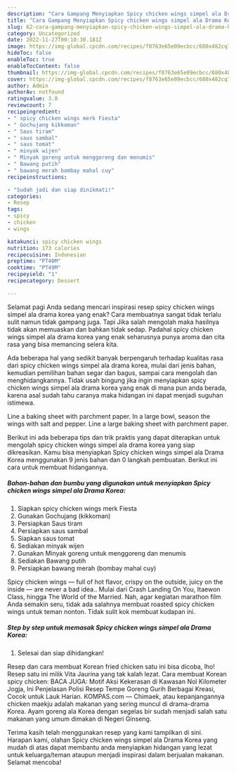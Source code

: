 ```yaml
---
description: "Cara Gampang Menyiapkan Spicy chicken wings simpel ala Drama KoreaAnti Ribet, Bikin Ngiler"
title: "Cara Gampang Menyiapkan Spicy chicken wings simpel ala Drama KoreaAnti Ribet, Bikin Ngiler"
slug: 62-cara-gampang-menyiapkan-spicy-chicken-wings-simpel-ala-drama-koreaanti-ribet-bikin-ngiler
category: Uncategorized
date: 2022-11-27T00:10:30.181Z
image: https://img-global.cpcdn.com/recipes/f8763e65e09ecbcc/680x482cq70/spicy-chicken-wings-simpel-ala-drama-korea-foto-resep-utama.jpg
hideToc: false
enableToc: true
enableTocContent: false
thumbnail: https://img-global.cpcdn.com/recipes/f8763e65e09ecbcc/680x482cq70/spicy-chicken-wings-simpel-ala-drama-korea-foto-resep-utama.jpg
cover: https://img-global.cpcdn.com/recipes/f8763e65e09ecbcc/680x482cq70/spicy-chicken-wings-simpel-ala-drama-korea-foto-resep-utama.jpg
author: Admin
authorAv: notfound
ratingvalue: 3.8
reviewcount: 7
recipeingredient:
- " spicy chicken wings merk Fiesta"
- " Gochujang kikkoman"
- " Saus tiram"
- " saus sambal"
- " saus tomat"
- " minyak wijen"
- " Minyak goreng untuk menggoreng dan menumis"
- " Bawang putih"
- " bawang merah bombay mahal cuy"
recipeinstructions:

- "Sudah jadi dan siap dinikmati!"
categories:
- Resep
tags:
- spicy
- chicken
- wings

katakunci: spicy chicken wings 
nutrition: 173 calories
recipecuisine: Indonesian
preptime: "PT40M"
cooktime: "PT49M"
recipeyield: "1"
recipecategory: Dessert

---
```



Selamat pagi Anda sedang mencari inspirasi resep spicy chicken wings simpel ala drama korea yang enak? Cara membuatnya sangat tidak terlalu sulit namun tidak gampang juga. Tapi Jika salah mengolah maka hasilnya tidak akan memuaskan dan bahkan tidak sedap. Padahal spicy chicken wings simpel ala drama korea yang enak seharusnya punya aroma dan cita rasa yang bisa memancing selera kita.


Ada beberapa hal yang sedikit banyak berpengaruh terhadap kualitas rasa dari spicy chicken wings simpel ala drama korea, mulai dari jenis bahan, kemudian pemilihan bahan segar dan bagus, sampai cara mengolah dan menghidangkannya. Tidak usah bingung jika ingin menyiapkan spicy chicken wings simpel ala drama korea yang enak di mana pun anda berada, karena asal sudah tahu caranya maka hidangan ini dapat menjadi suguhan istimewa.

Line a baking sheet with parchment paper. In a large bowl, season the wings with salt and pepper. Line a large baking sheet with parchment paper.


Berikut ini ada beberapa tips dan trik praktis yang dapat diterapkan untuk mengolah spicy chicken wings simpel ala drama korea yang siap dikreasikan. Kamu bisa menyiapkan Spicy chicken wings simpel ala Drama Korea menggunakan 9 jenis bahan dan 0 langkah pembuatan. Berikut ini cara untuk membuat hidangannya.

<!--inarticleads1-->

##### Bahan-bahan dan bumbu yang digunakan untuk menyiapkan Spicy chicken wings simpel ala Drama Korea:

1. Siapkan  spicy chicken wings merk Fiesta
1. Gunakan  Gochujang (kikkoman)
1. Persiapkan  Saus tiram
1. Persiapkan  saus sambal
1. Siapkan  saus tomat
1. Sediakan  minyak wijen
1. Gunakan  Minyak goreng untuk menggoreng dan menumis
1. Sediakan  Bawang putih
1. Persiapkan  bawang merah (bombay mahal cuy)


Spicy chicken wings — full of hot flavor, crispy on the outside, juicy on the inside — are never a bad idea.. Mulai dari Crash Landing On You, Itaewon Class, hingga The World of the Married. Nah, agar kegiatan marathon film Anda semakin seru, tidak ada salahnya membuat roasted spicy chicken wings untuk teman nonton. Tidak sulit kok membuat kudapan ini. 

<!--inarticleads2-->

##### Step by step untuk memasak Spicy chicken wings simpel ala Drama Korea:


1. Selesai dan siap dihidangkan!

Resep dan cara membuat Korean fried chicken satu ini bisa dicoba, lho! Resep satu ini milik Vita Jaurina yang tak kalah lezat. Cara membuat Korean spicy chicken: BACA JUGA: Motif Aksi Kekerasan di Kawasan Nol Kilometer Jogja, Ini Penjelasan Polisi Resep Tempe Goreng Gurih Berbagai Kreasi, Cocok untuk Lauk Harian. KOMPAS.com — Chimaek, atau kepanjangannya chicken maekju adalah makanan yang sering muncul di drama-drama Korea. Ayam goreng ala Korea dengan segelas bir sudah menjadi salah satu makanan yang umum dimakan di Negeri Ginseng. 

Terima kasih telah menggunakan resep yang kami tampilkan di sini. Harapan kami, olahan Spicy chicken wings simpel ala Drama Korea yang mudah di atas dapat membantu anda menyiapkan hidangan yang lezat untuk keluarga/teman ataupun menjadi inspirasi dalam berjualan makanan. Selamat mencoba!

